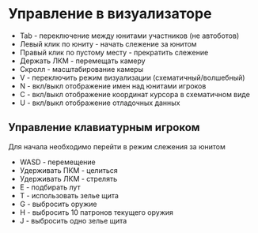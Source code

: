 # Управление в визуализаторе

- Tab - переключение между юнитами участников (не автоботов)
- Левый клик по юниту - начать слежение за юнитом
- Правый клик по пустому месту - прекратить слежение
- Держать ЛКМ - перемещать камеру
- Скролл - масштабирование камеры
- V - переключить режим визуализации (схематичный/волшебный)
- N - вкл/выкл отображение имен над юнитами игроков
- C - вкл/выкл отображение координат курсора в схематичном виде
- U - вкл/выкл отображение отладочных данных

## Управление клавиатурным игроком

Для начала необходимо перейти в режим слежения за юнитом

- WASD - перемещение
- Удерживать ПКМ - целиться
- Удерживать ЛКМ - стрелять
- E - подбирать лут
- T - использовать зелье щита
- G - выбросить оружие
- H - выбросить 10 патронов текущего оружия
- J - выбросить одно зелье щита
